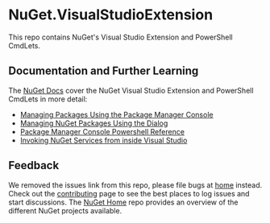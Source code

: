 # NuGet.VisualStudioExtension

This repo contains NuGet's Visual Studio Extension and PowerShell CmdLets.

## Documentation and Further Learning

The [NuGet Docs](http://docs.nuget.org) cover the NuGet Visual Studio Extension and PowerShell CmdLets in more detail:

* [Managing Packages Using the Package Manager Console](http://docs.nuget.org/Consume/Package-Manager-Console)
* [Managing NuGet Packages Using the Dialog](https://docs.nuget.org/consume/package-manager-dialog)
* [Package Manager Console Powershell Reference](http://docs.nuget.org/Consume/Package-Manager-Console-PowerShell-Reference)
* [Invoking NuGet Services from inside Visual Studio](http://docs.nuget.org/create/Invoking-NuGet-Services-from-inside-Visual-Studio)

## Feedback

We removed the issues link from this repo, please file bugs at [home](https://github.com/nuget/home/issues) instead.
Check out the [contributing](http://docs.nuget.org/contribute) page to see the best places to log issues and start discussions. The [NuGet Home](https://github.com/NuGet/Home) repo provides an overview of the different NuGet projects available.
